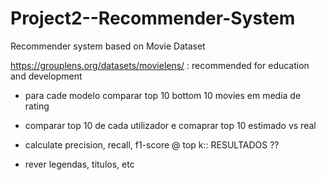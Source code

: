 # Project2--Recommender-System

Recommender system based on Movie Dataset

https://grouplens.org/datasets/movielens/ : recommended for education and development

- para cade modelo comparar top 10 bottom 10 movies em media de rating

- comparar top 10 de cada utilizador e comaprar top 10 estimado vs real

- calculate precision, recall, f1-score @ top k:: RESULTADOS ??

- rever legendas, titulos, etc
